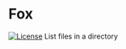 # Fox
[![License](https://img.shields.io/github/license/CongresoCDMX/Fox)](https://www.gnu.org/licenses/gpl-3.0.en.html)
List files in a directory
